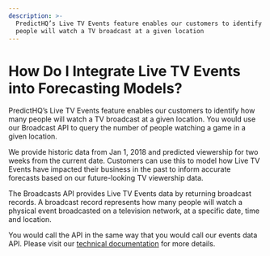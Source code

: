 ```yaml
---
description: >-
  PredictHQ’s Live TV Events feature enables our customers to identify how many
  people will watch a TV broadcast at a given location
---
```


# How Do I Integrate Live TV Events into Forecasting Models?

PredictHQ’s Live TV Events feature enables our customers to identify how many people will watch a TV broadcast at a given location. You would use our Broadcast API to query the number of people watching a game in a given location.

We provide historic data from Jan 1, 2018 and predicted viewership for two weeks from the current date. Customers can use this to model how Live TV Events have impacted their business in the past to inform accurate forecasts based on our future-looking TV viewership data.

The Broadcasts API provides Live TV Events data by returning broadcast records. A broadcast record represents how many people will watch a physical event broadcasted on a television network, at a specific date, time and location.

You would call the API in the same way that you would call our events data API. Please visit our [technical documentation](../../../api/broadcasts/search-broadcasts.md) for more details.
